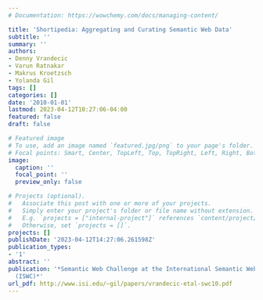 ```yaml
---
# Documentation: https://wowchemy.com/docs/managing-content/

title: 'Shortipedia: Aggregating and Curating Semantic Web Data'
subtitle: ''
summary: ''
authors:
- Denny Vrandecic
- Varun Ratnakar
- Makrus Kroetzsch
- Yolanda Gil
tags: []
categories: []
date: '2010-01-01'
lastmod: 2023-04-12T10:27:06-04:00
featured: false
draft: false

# Featured image
# To use, add an image named `featured.jpg/png` to your page's folder.
# Focal points: Smart, Center, TopLeft, Top, TopRight, Left, Right, BottomLeft, Bottom, BottomRight.
image:
  caption: ''
  focal_point: ''
  preview_only: false

# Projects (optional).
#   Associate this post with one or more of your projects.
#   Simply enter your project's folder or file name without extension.
#   E.g. `projects = ["internal-project"]` references `content/project/deep-learning/index.md`.
#   Otherwise, set `projects = []`.
projects: []
publishDate: '2023-04-12T14:27:06.261598Z'
publication_types:
- '1'
abstract: ''
publication: '*Semantic Web Challenge at the International Semantic Web Conference
  (ISWC)*'
url_pdf: http://www.isi.edu/~gil/papers/vrandecic-etal-swc10.pdf
---
```

